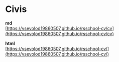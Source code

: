 # Civis

**md**  
[https://vsevolod19860507.github.io/rsschool-cv/cv](https://vsevolod19860507.github.io/rsschool-cv/cv)

**html**  
[https://vsevolod19860507.github.io/rsschool-cv/](https://vsevolod19860507.github.io/rsschool-cv/)